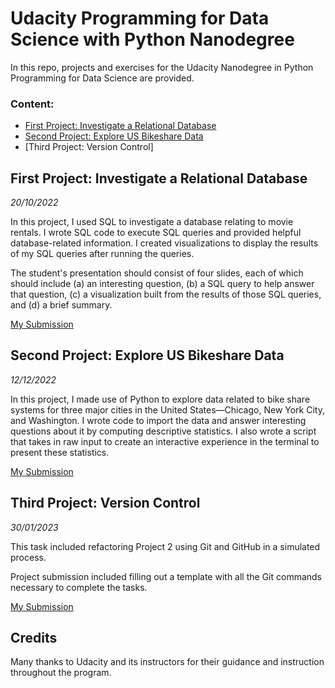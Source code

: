 # Udacity Programming for Data Science with Python Nanodegree

In this repo, projects and exercises for the Udacity Nanodegree in Python Programming for Data Science are provided.


### Content:
- [First Project: Investigate a Relational Database](https://github.com/Phatimah/Udacity-Programming-for-Data-Science-with-Python-Nanodegree/blob/master/README.md#first-project-investigate-a-relational-database)
- [Second Project: Explore US Bikeshare Data](https://github.com/Phatimah/Udacity-Programming-for-Data-Science-with-Python-Nanodegree/blob/master/README.md#second-project-explore-us-bikeshare-data)
- [Third Project: Version Control]

## First Project: Investigate a Relational Database
*20/10/2022*

In this project, I used SQL to investigate a database relating to movie rentals. I wrote SQL code to execute SQL queries and provided helpful database-related information. I created visualizations to display the results of my SQL queries after running the queries.

The student's presentation should consist of four slides, each of which should include (a) an interesting question, (b) a SQL query to help answer that question, (c) a visualization built from the results of those SQL queries, and (d) a brief summary.

 [My Submission](https://github.com/Phatimah/Investigate_a_Relational_Database)


## Second Project: Explore US Bikeshare Data
*12/12/2022*

In this project, I made use of Python to explore data related to bike share systems for three major cities in the United States—Chicago, New York City, and Washington. I wrote code to import the data and answer interesting questions about it by computing descriptive statistics. I also wrote a script that takes in raw input to create an interactive experience in the terminal to present these statistics.

 [My Submission](https://github.com/Phatimah/Explore_US_Bikeshare_Data)


## Third Project: Version Control
*30/01/2023*

This task included refactoring Project 2 using Git and GitHub in a simulated process. 

Project submission included filling out a template with all the Git commands necessary to complete the tasks.

[My Submission]()

## Credits
Many thanks to Udacity and its instructors for their guidance and instruction throughout the program.
